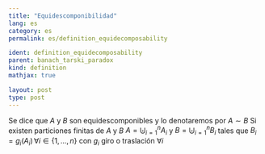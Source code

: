 ```yaml
---
title: "Equidescomponibilidad"
lang: es
category: es
permalink: es/definition_equidecomposability

ident: definition_equidecomposability
parent: banach_tarski_paradox
kind: definition
mathjax: true

layout: post
type: post
---
```


Se dice que $A$ y $B$ son equidescomponibles y lo denotaremos por $A\sim B$ Si existen particiones finitas de $A$ y $B$ $\displaystyle A=\biguplus_{i=1}^{n}A_i$ y $\displaystyle B=\biguplus_{i=1}^{n}B_i$ tales que $B_i=g_i(A_i) \,\forall i\in \{1,...,n\}$ con $g_i$ giro o traslación $\forall i$